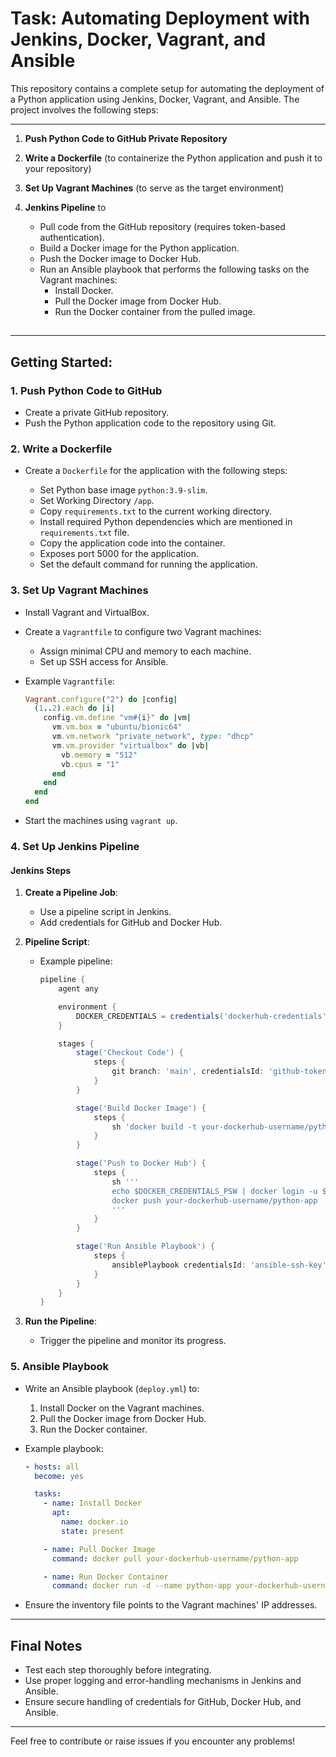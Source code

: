 # Task: Automating Deployment with Jenkins, Docker, Vagrant, and Ansible

This repository contains a complete setup for automating the deployment of a Python application using Jenkins, Docker, Vagrant, and Ansible. The project involves the following steps:

---



1. **Push Python Code to GitHub Private Repository** 

2. **Write a Dockerfile** (to containerize the Python application and push it to your repository)

3. **Set Up Vagrant Machines** (to serve as the target environment)

4. **Jenkins Pipeline** to

   - Pull code from the GitHub repository (requires token-based authentication).
   - Build a Docker image for the Python application.
   - Push the Docker image to Docker Hub.
   - Run an Ansible playbook that performs the following tasks on the Vagrant machines:
     - Install Docker.
     - Pull the Docker image from Docker Hub.
     - Run the Docker container from the pulled image.

##

---

## Getting Started:

### 1. **Push Python Code to GitHub**

- Create a private GitHub repository.
- Push the Python application code to the repository using Git.

### 2. **Write a Dockerfile**

- Create a `Dockerfile` for the application with the following steps:

  - Set Python base image `python:3.9-slim`.
  - Set Working Directory `/app`.
  - Copy `requirements.txt` to the current working directory.
  - Install required Python dependencies which are mentioned in `requirements.txt` file. 
  - Copy the application code into the container.
  -  Exposes port 5000 for the application.
  - Set the default command for running the application. 


### 3. **Set Up Vagrant Machines**

- Install Vagrant and VirtualBox.

- Create a `Vagrantfile` to configure two Vagrant machines:

  - Assign minimal CPU and memory to each machine.
  - Set up SSH access for Ansible.

- Example `Vagrantfile`:

  ```ruby
  Vagrant.configure("2") do |config|
    (1..2).each do |i|
      config.vm.define "vm#{i}" do |vm|
        vm.vm.box = "ubuntu/bionic64"
        vm.vm.network "private_network", type: "dhcp"
        vm.vm.provider "virtualbox" do |vb|
          vb.memory = "512"
          vb.cpus = "1"
        end
      end
    end
  end
  ```

- Start the machines using `vagrant up`.

### 4. **Set Up Jenkins Pipeline**

#### Jenkins Steps

1. **Create a Pipeline Job**:

   - Use a pipeline script in Jenkins.
   - Add credentials for GitHub and Docker Hub.

2. **Pipeline Script**:

   - Example pipeline:
     ```groovy
     pipeline {
         agent any

         environment {
             DOCKER_CREDENTIALS = credentials('dockerhub-credentials')
         }

         stages {
             stage('Checkout Code') {
                 steps {
                     git branch: 'main', credentialsId: 'github-token', url: 'https://github.com/your-repo.git'
                 }
             }

             stage('Build Docker Image') {
                 steps {
                     sh 'docker build -t your-dockerhub-username/python-app .'
                 }
             }

             stage('Push to Docker Hub') {
                 steps {
                     sh '''
                     echo $DOCKER_CREDENTIALS_PSW | docker login -u $DOCKER_CREDENTIALS_USR --password-stdin
                     docker push your-dockerhub-username/python-app
                     '''
                 }
             }

             stage('Run Ansible Playbook') {
                 steps {
                     ansiblePlaybook credentialsId: 'ansible-ssh-key', playbook: 'deploy.yml'
                 }
             }
         }
     }
     ```

3. **Run the Pipeline**:

   - Trigger the pipeline and monitor its progress.

### 5. **Ansible Playbook**

- Write an Ansible playbook (`deploy.yml`) to:

  1. Install Docker on the Vagrant machines.
  2. Pull the Docker image from Docker Hub.
  3. Run the Docker container.

- Example playbook:

  ```yaml
  - hosts: all
    become: yes

    tasks:
      - name: Install Docker
        apt:
          name: docker.io
          state: present

      - name: Pull Docker Image
        command: docker pull your-dockerhub-username/python-app

      - name: Run Docker Container
        command: docker run -d --name python-app your-dockerhub-username/python-app
  ```

- Ensure the inventory file points to the Vagrant machines' IP addresses.

---

## Final Notes

- Test each step thoroughly before integrating.
- Use proper logging and error-handling mechanisms in Jenkins and Ansible.
- Ensure secure handling of credentials for GitHub, Docker Hub, and Ansible.

---

Feel free to contribute or raise issues if you encounter any problems!



